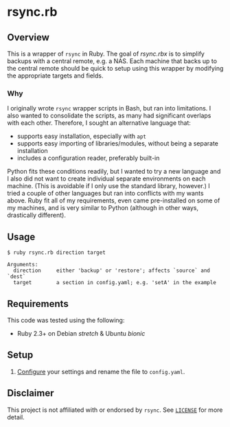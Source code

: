 # rsync.rb

## Overview

This is a wrapper of `rsync` in Ruby. The goal of *rsync.rbx* is to simplify backups with a central remote, e.g. a NAS. Each machine that backs up to the central remote should be quick to setup using this wrapper by modifying the appropriate targets and fields.

### Why

I originally wrote `rsync` wrapper scripts in Bash, but ran into limitations. I also wanted to consolidate the scripts, as many had significant overlaps with each other. Therefore, I sought an alternative language that:

- supports easy installation, especially with `apt`
- supports easy importing of libraries/modules, without being a separate installation
- includes a configuration reader, preferably built-in

Python fits these conditions readily, but I wanted to try a new language and I also did not want to create individual separate environments on each machine. (This is avoidable if I only use the standard library, however.) I tried a couple of other languages but ran into conflicts with my wants above. Ruby fit all of my requirements, even came pre-installed on some of my machines, and is very similar to Python (although in other ways, drastically different).

## Usage

```
$ ruby rsync.rb direction target

Arguments:
  direction     either 'backup' or 'restore'; affects `source` and `dest`
  target        a section in config.yaml; e.g. 'setA' in the example

```

## Requirements

This code was tested using the following:

- Ruby 2.3+ on Debian *stretch* & Ubuntu *bionic*

## Setup

1. [Configure](config.yaml.example) your settings and rename the file to `config.yaml`.

## Disclaimer

This project is not affiliated with or endorsed by `rsync`. See [`LICENSE`](LICENSE) for more detail.
